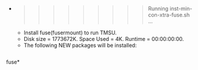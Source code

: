 * >>>>>>>>> Running inst-min-con-xtra-fuse.sh ...
  * Install fuse(fusermount) to run TMSU.
  * Disk size = 1773672K. Space Used = 4K. Runtime = 00:00:00:00.
  * The following NEW packages will be installed:
  ```bash
fuse*
  ```
